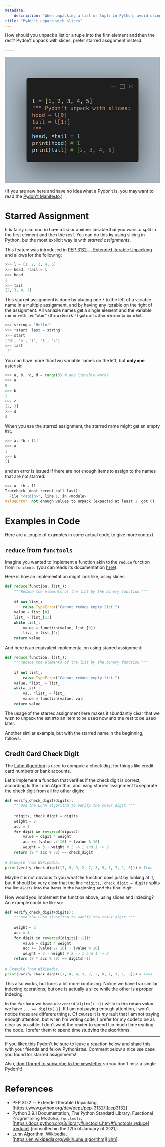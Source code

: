 ```yaml
---
metadata:
    description: "When unpacking a list or tuple in Python, avoid using slices."
title: "Pydon't unpack with slices"
---
```


How should you unpack a list or a tuple into the first element and then the rest?
Pydon't unpack with slices, prefer starred assignment instead.

===

![A Python code snippet unpacking a list with starred assignment.](thumbnail.png)

(If you are new here and have no idea what a Pydon't is, you may want to read the
[Pydon't Manifesto][manifesto].)

# Starred Assignment

It is fairly common to have a list or another iterable that you want to split
in the first element and then the *rest*.
You can do this by using slicing in Python, but the most explicit way is with
*starred assignments*.

This feature was introduced in [PEP 3132 -- Extended Iterable Unpacking][pep3132]
and allows for the following:

```py
>>> l = [1, 2, 3, 4, 5]
>>> head, *tail = l
>>> head
1
>>> tail
[2, 3, 4, 5]
```

This starred assignment is done by placing one `*` to the left of a variable name
in a multiple assignment, and by having any iterable on the right of the assignment.
All variable names get a single element and the variable name with the "star"
(the asterisk `*`) gets all other elements as a list:

```py
>>> string = "Hello!"
>>> *start, last = string
>>> start
['H', 'e', 'l', 'l', 'o']
>>> last
'!'
```

You can have more than two variable names on the left, but **only one** asterisk:

```py
>>> a, b, *c, d = range(5) # any iterable works
>>> a
0
>>> b
1
>>> c
[2, 3]
>>> d
4
```

When you use the starred assignment, the starred name might get an empty list,

```py
>>> a, *b = [1]
>>> a
1
>>> b
[]
```

and an error is issued if there are not enough items to assign to the names that
are not starred:

```py
>>> a, *b = []
Traceback (most recent call last):
  File "<stdin>", line 1, in <module>
ValueError: not enough values to unpack (expected at least 1, got 0)
```

# Examples in Code

Here are a couple of examples in some actual code, to give more context.

## `reduce` from `functools`

Imagine you wanted to implement a function akin to the `reduce` function from
`functools` (you can reads its documentation [here][reduce]).

Here is how an implementation might look like, using slices:

```py
def reduce(function, list_):
    """Reduce the elements of the list by the binary function."""

    if not list_:
        raise TypeError("Cannot reduce empty list.")
    value = list_[0]
    list_ = list_[1:]
    while list_:
        value = function(value, list_[0])
        list_ = list_[1:]
    return value
```

And here is an equivalent implementation using starred assignment:

```py
def reduce(function, list_):
    """Reduce the elements of the list by the binary function."""

    if not list_:
        raise TypeError("Cannot reduce empty list.")
    value, *list_ = list_
    while list_:
        val, *list_ = list_
        value = function(value, val)
    return value
```

The usage of the starred assignment here makes it abundantly clear that we wish to
unpack the list into an item to be used now and the rest to be used later.

Another similar example, but with the starred name in the beginning, follows.

## Credit Card Check Digit

The [Luhn Algorithm][luhn] is used to compute a check digit for things like credit
card numbers or bank accounts.

Let's implement a function that verifies if the check digit is correct, according
to the Luhn Algorithm, and using starred assignment to separate the check digit
from all the other digits:

```py
def verify_check_digit(digits):
    """Use the Luhn algorithm to verify the check digit."""

    *digits, check_digit = digits
    weight = 2
    acc = 0
    for digit in reversed(digits):
        value = digit * weight
        acc += (value // 10) + (value % 10)
        weight = 3 - weight # 2 -> 1 and 1 -> 2
    return (9 * acc % 10) == check_digit

# Example from Wikipedia.
print(verify_check_digit([7, 9, 9, 2, 7, 3, 9, 8, 7, 1, 3])) # True
```

Maybe it is not obvious to you what the function does just by looking at it,
but it should be very clear that the line `*digits, check_digit = digits` splits
the list `digits` into the items in the beginning and the final digit.

How would you implement the function above, using slices and indexing?
An example could be like so:

```py
def verify_check_digit(digits):
    """Use the Luhn algorithm to verify the check digit."""

    weight = 2
    acc = 0
    for digit in reversed(digits[:-1]):
        value = digit * weight
        acc += (value // 10) + (value % 10)
        weight = 3 - weight # 2 -> 1 and 1 -> 2
    return (9 * acc % 10) == digits[-1]

# Example from Wikipedia.
print(verify_check_digit([7, 9, 9, 2, 7, 3, 9, 8, 7, 1, 3])) # True
```

This also works, but looks a bit more confusing.
Notice we have two similar indexing operations, but one is actually a slice
while the other is a proper indexing.

In the `for` loop we have a `reversed(digits[:-1])` while in the
return value we have `... == digits[-1]`.
If I am not paying enough attention, I won't notice those are different things.
Of course it is *my* fault that I am not paying enough attention, but when I'm
writing code, I prefer for my code to be as clear as possible:
I don't want the reader to spend too much time reading the code, I prefer them
to spend time studying the algorithms.

---

If you liked this Pydon't be sure to leave a reaction below and share this with your friends and fellow Pythonistas.
Comment below a nice use case you found for starred assignments!

Also, [don't forget to subscribe to the newsletter][subscribe] so you don't miss
a single Pydon't!

# References

 - PEP 3132 -- Extended Iterable Unpacking, [https://www.python.org/dev/peps/pep-3132/][pep3132]
 - Python 3.9.1 Documentation, The Python Standard Library, Functional Programming Modules, `functools`, [https://docs.python.org/3/library/functools.html#functools.reduce][reduce] [consulted on the 12th of January of 2021].
 - Luhn Algorithm, Wikipedia, [https://en.wikipedia.org/wiki/Luhn_algorithm][luhn].

[subscribe]: https://mathspp.com/subscribe
[manifesto]: /blog/pydonts/pydont-manifesto
[pep3132]: https://www.python.org/dev/peps/pep-3132/
[reduce]: https://docs.python.org/3/library/functools.html#functools.reduce
[luhn]: https://en.wikipedia.org/wiki/Luhn_algorithm
